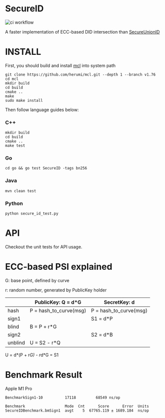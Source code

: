 # SecureID

![ci workflow](https://github.com/levyfan/SecureID/actions/workflows/build.yml/badge.svg)

A faster implementation of ECC-based DID intersection than [SecureUnionID](https://github.com/volcengine/SecureUnionID)

# INSTALL

First, you should build and install [mcl](https://github.com/herumi/mcl) into system path

```shell
git clone https://github.com/herumi/mcl.git --depth 1 --branch v1.76
cd mcl
mkdir build
cd build
cmake ..
make
sudo make install
```

Then follow language guides below:

### C++

```shell
mkdir build
cd build
cmake ..
make test
```

### Go

```shell
cd go && go test SecureID -tags bn256
```

### Java

```shell
mvn clean test
```

### Python

```shell
python secure_id_test.py
```

# API

Checkout the unit tests for API usage.

# ECC-based PSI explained

G: base point, defined by curve

r: random number, generated by PublicKey holder

|         | PublicKey: Q = d*G     | SecretKey: d           |
|---------|------------------------|------------------------|
| hash    | P = hash_to_curve(msg) | P = hash_to_curve(msg) |
| sign1   |                        | S1 = d*P               |
| blind   | B = P + r*G            |                        |
| sign2   |                        | S2 = d*B               |
| unblind | U = S2 - r*Q           |                        |

U = d*(P + r*G) - r*d*G = S1

# Benchmark Result

Apple M1 Pro
```
BenchmarkSign1-10    	   17118	     68549 ns/op

Benchmark                  Mode  Cnt      Score      Error  Units
SecureIDBenchmark.bmSign1  avgt    5  67765.119 ± 1689.184  ns/op
```
